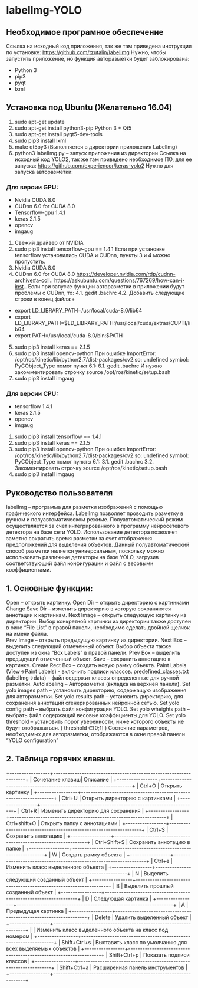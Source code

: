 labelImg-YOLO
=============
Необходимое програмное обеспечение
----------------------------------
Ссылка на исходный код приложения, так же там приведена инструкция по установке:
https://github.com/tzutalin/labelImg
Нужно, чтобы запустить приложение, но функция авторазметки будет заблокирована:
- Python 3
-	pip3
-	pyqt
-	lxml
## Установка под Ubuntu (Желательно 16.04)
1. sudo apt-get update
2. sudo apt-get install python3-pip
Python 3 + Qt5
3. sudo apt-get install pyqt5-dev-tools
4. sudo pip3 install lxml
5. make qt5py3 (Выполняется в директории приложения LabelImg)
6. python3 labelImg.py – запуск приложения из директории
Ссылка на исходный код YOLO2, так же там приведено необходимое ПО, для ее запуска:
https://github.com/experiencor/keras-yolo2
Нужно для запуска авторазметки:
### Для версии GPU:
-	Nvidia CUDA 8.0
-	CUDnn 6.0 for CUDA 8.0
-	Tensorflow-gpu 1.4.1
-	keras 2.1.5
-	opencv
-	imgaug
1. Свежий драйвер от NVIDIA
2. sudo pip3 install tensorflow-gpu == 1.4.1
Если при установке tensorflow установились CUDA и CUDnn, пункты 3 и 4 можно пропустить.
3. Nvidia CUDA 8.0
4. CUDnn 6.0 for CUDA 8.0 https://developer.nvidia.com/rdp/cudnn-archive#a-coll..
https://askubuntu.com/questions/767269/how-can-i-inst..
Если при запуске функции авторазметки в приложении будут проблемы с CUDnn, то:
4.1. gedit .bachrc
4.2. Добавить следующие строки в конец файла:+
-	export LD_LIBRARY_PATH=/usr/local/cuda-8.0/lib64
-	export LD_LIBRARY_PATH=$LD_LIBRARY_PATH:/usr/local/cuda/extras/CUPTI/lib64
-	export PATH=/usr/local/cuda-8.0/bin:$PATH
5. sudo pip3 install keras == 2.1.5
6. sudo pip3 install opencv-python
При ошибке ImportError: /opt/ros/kinetic/lib/python2.7/dist-packages/cv2.so: undefined symbol: PyCObject_Type помог пункт 6.1:
6.1. gedit .bachrc
И нужно закомментировать строчку source /opt/ros/kinetic/setup.bash
7. sudo pip3 install imgaug
### Для версии CPU:
-	tensorflow 1.4.1
-	keras 2.1.5
-	opencv
-	imgaug
1. sudo pip3 install tensorflow == 1.4.1
2. sudo pip3 install keras == 2.1.5
3. sudo pip3 install opencv-python
При ошибке ImportError: /opt/ros/kinetic/lib/python2.7/dist-packages/cv2.so: undefined symbol: PyCObject_Type помог пункты 6.1:
3.1. gedit .bachrc 
3.2. Закоментировать строчку source /opt/ros/kinetic/setup.bash
4. sudo pip3 install imgaug

Руководство пользователя
------------------------
labelImg – программа для разметки изображений с помощью графического интерфейса. LabelImg позволяет проводить разметку в ручном и полуавтоматическом режиме. Полуавтоматический режим осуществляется за счет интегрированного в программу нейросетевого детектора на базе сети YOLO. Использование детектора позволяет заметно сократить время разметки за счет отображения предположений для выделения объектов. Данный полуавтоматический способ разметки является универсальным, поскольку можно использовать различные детекторы на базе YOLO, загрузив соответствующий файл конфигурации и файл с весовыми коэффициентами. 
## 1. Основные функции:
Open – открыть картинку.
Open Dir – открыть директорию с картинками
Change Save Dir – изменить директорию в которую сохраняются аннотации к картинкам.
Next Image – открыть следующую картинку из директории. Выбор конкретной картинки из директории также доступен в окне “File List” в правой панели, необходимо сделать двойной щелчок на имени файла.  
Prev Image – открыть предыдущую картинку из директории.
Next Box – выделить следующий отмеченный объект. Выбор объекта также доступен из окна “Box Labels” в правой панели.
Prev Box – выделить предыдущий отмеченный объект.
Save – сохранить аннотацию к картинке.
Create Rect Box – создать новую рамку объекта.
Paint Labels (View->Paint Labels)  - включить подписи классов.
predefined_classes.txt  (labelImg->data) – файл содержит классы определенные для ручной разметки. 
Autolabeling – Авторазметка (вкладка на верхней панели).
Set yolo images path – установить директорию, содержащую изображения для авторазметки.
Set yolo results path – установить директорию, для сохранения аннотаций сгенерированных нейронной сетью.
Set yolo config path – выбрать файл конфигурации YOLO.
Set yolo wheights path – выбрать файл содержащий весовые коэффициенты для YOLO.
Set yolo threshold – установить порог уверенности, ниже которого объекты не будут отображаться. ( threshold ∈[0;1] )
Состояние параметров, необходимых для авторазметки, отображаются в окне правой панели “YOLO configuration” 
## 2. Таблица горячих клавиш. 
+-----------------+------------------------------------------------------------------+
| Сочетание клавиш|	Описание                                                         |
+-----------------+------------------------------------------------------------------+
| Ctrl+O          |	Открыть картинку                                                 |
+-----------------+------------------------------------------------------------------+
| Ctrl+U          |	Открыть директорию с картинками                                  |
+-----------------+------------------------------------------------------------------+
| Ctrl+R          |	Изменить директорию для сохранения                               |
+-----------------+------------------------------------------------------------------+
| Ctrl+shift+O    |	Открыть папку с аннотациями                                      |
+-----------------+------------------------------------------------------------------+
| Ctrl+S          |	Сохранить аннотацию                                              |
+-----------------+------------------------------------------------------------------+
| Ctrl+Shift+S    |	Сохранить аннотацию в папке                                      |
+-----------------+------------------------------------------------------------------+
| W               |	Создать рамку объекта                                            |
+-----------------+------------------------------------------------------------------+
| Ctrl+e          |	Изменить класс выделенного объекта                               |
+-----------------+------------------------------------------------------------------+
| N               |	Выделить следующий созданный объект                              |
+-----------------+------------------------------------------------------------------+
| B               |	Выделить прошлый созданный объект                                |
+-----------------+------------------------------------------------------------------+
| D               |	Следующая картинка                                               |
+-----------------+------------------------------------------------------------------+
| A               |	Предыдущая картинка                                              |
+-----------------+------------------------------------------------------------------+
| Delete          |	Удалить выделенный объект                                        |
+-----------------+------------------------------------------------------------------+
| <number>        |	Изменить класс выделенного объекта на класс под номером <number> |
+-----------------+------------------------------------------------------------------+
| Shift+Ctrl+s    |	Выставить класс по умолчанию для всех выделяемых объектов        |
+-----------------+------------------------------------------------------------------+
| Shift+Ctrl+p    |	Показать подписи классов                                         |
+-----------------+------------------------------------------------------------------+
| Shift+Ctrl+a    |	Расширенная панель инструментов                                  |
+-----------------+------------------------------------------------------------------+
